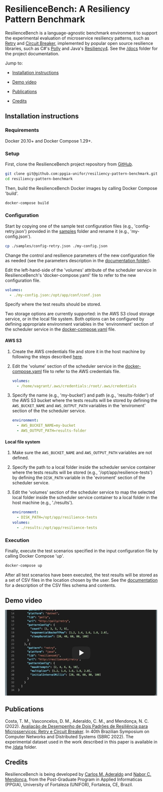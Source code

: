 # ResilienceBench: A Resiliency Pattern Benchmark

ResilienceBench is a language-agnostic benchmark environment to support the experimental evaluation of microservice resiliency patterns, such as [Retry](https://docs.microsoft.com/en-us/azure/architecture/patterns/retry) and [Circuit Breaker](https://docs.microsoft.com/en-us/azure/architecture/patterns/circuit-breaker), implemented by popular open source resilience libraries, such as C\#'s [Polly](https://github.com/App-vNext/Polly) and Java's [Resiliency4](https://github.com/resilience4j/resilience4j). See the [/docs](/docs) folder for the project documentation.  

Jump to:

* [Installation instructions](#installation-instructions)

* [Demo video](#demo-video)

* [Publications](#publications)

* [Credits](#credits)

## Installation instructions

### Requirements

Docker 20.10+ and Docker Compose 1.29+.

### Setup

First, clone the ResilienceBench project repository from [GitHub](https://github.com/ppgia-unifor/resiliency-pattern-benchmark).

```sh
git clone git@github.com:ppgia-unifor/resiliency-pattern-benchmark.git
cd resiliency-pattern-benchmark
```

Then, build the ResilienceBench Docker images by calling Docker Compose 'build'.

```sh
docker-compose build
```

### Configuration

Start by copying one of the sample test configuration files (e.g., 'config-retry.json') provided in the [samples](/samples) folder and rename it (e.g., 'my-config.json').

```sh
cp ./samples/config-retry.json ./my-config.json
```

Change the control and resilience parameters of the new configuration file as needed (see the parameters description in the [documentation folder](/docs/README.md#test-scenarios)).

Edit the left-hand-side of the 'volumes' attribute of the scheduler service in ResilienceBench's 'docker-compose.yaml' file to refer to the new configuration file.

```yaml
volumes:
  - ./my-config.json:/opt/app/conf/conf.json
```

Specify where the test results should be stored. 

Two storage options are currently supported: in the AWS S3 cloud storage service, or in the local file system. Both options can be configured by defining appropriate environment variables in the 'environment' section of the scheduler service in the [docker-compose.yaml](./docker-compose.yaml) file.

#### AWS S3

1. Create the AWS credentials file and store it in the host machine by following the steps described [here](https://docs.aws.amazon.com/cli/latest/usergide/cli-configure-files.html).
2. Edit the 'volume' section of the scheduler service in the [docker-compose.yaml](./docker-compose.yaml) file to refer to the AWS credentials file.

    ```yaml
    volumes:
      - /home/vagrant/.aws/credentials:/root/.aws/credentials
    ```

3. Specify the name (e.g., 'my-bucket') and path (e.g., 'results-folder') of the AWS S3 bucket where the tests results will be stored by defining the `AWS_BUCKET_NAME` and `AWS_OUTPUT_PATH` variables in the 'enviroment' section of the the scheduler service.

    ```yaml
    environment:
      - AWS_BUCKET_NAME=my-bucket
      - AWS_OUTPUT_PATH=results-folder

#### Local file system

1. Make sure the `AWS_BUCKET_NAME` and `AWS_OUTPUT_PATH` variables are not defined.
2. Specify the path to a local folder inside the scheduler service container where the tests results will be stored (e.g., '/opt/app/resilience-tests') by defining the `DISK_PATH` variable in the 'eviroment' section of the scheduler service.
3. Edit the 'volumes' section of the scheduler service to map the selected local folder inside the scheduler service container to a local folder in the host machine (e.g., './results').
    
    ```yaml
    environment:
      - DISK_PATH=/opt/app/resilience-tests
    volumes:
      - ./results:/opt/app/resilience-tests
    ```

### Execution

Finally, execute the test scenarios specified in the input configuration file by calling Docker Compose 'up'.

```sh
docker-compose up
```

After all test scenarios have been executed, the test results will be stored as a set of CSV files in the location chosen by the user. See the [documentation](/docs/README.md#test-results) for a description of the CSV files schema and contents. 

## Demo video

[<img src="docs/img/video-thumbnail.jpg" width=500>](https://www.youtube.com/watch?v=X7nzlK86eAo "ResilienceBench Demo Video")

## Publications

Costa, T. M., Vasconcelos, D. M., Aderaldo, C. M., and Mendonça, N. C. (2022). [Avaliação de Desempenho de Dois Padrões de Resiliência para Microsserviços: Retry e Circuit Breaker](publications/sbrc2022-final.pdf). In 40th Brazilian Symposium on Computer Networks and Distributed Systems (SBRC 2022). The experimental dataset used in the work described in this paper is available in the [/data](data/sbrc2022/) folder.

## Credits

ResilienceBench is being developed by [Carlos M. Aderaldo](https://github.com/cmendesce) and [Nabor C. Mendonça](https://github.com/nabormendonca), from the Post-Graduate Program in Applied Informaticas (PPGIA), University of Fortaleza (UNIFOR), Fortaleza, CE, Brazil.
